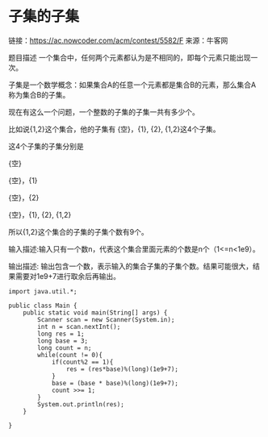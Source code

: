 # 子集的子集

链接：https://ac.nowcoder.com/acm/contest/5582/F
来源：牛客网

题目描述 
一个集合中，任何两个元素都认为是不相同的，即每个元素只能出现一次。

子集是一个数学概念：如果集合A的任意一个元素都是集合B的元素，那么集合A称为集合B的子集。

现在有这么一个问题，一个整数的子集的子集一共有多少个。

比如说{1,2}这个集合，他的子集有 {空}，{1}, {2}, {1,2}这4个子集。

这4个子集的子集分别是

{空}

{空}，{1}

{空}，{2}

{空}，{1}, {2}, {1,2}

所以{1,2}这个集合的子集的子集个数有9个。

输入描述:输入只有一个数n，代表这个集合里面元素的个数是n个（1<=n<1e9）。


输出描述:
输出包含一个数，表示输入的集合子集的子集个数。结果可能很大，结果需要对1e9+7进行取余后再输出。


    import java.util.*;
     
    public class Main {
        public static void main(String[] args) {
            Scanner scan = new Scanner(System.in);
            int n = scan.nextInt();
            long res = 1;
            long base = 3;
            long count = n;
            while(count != 0){
                if(count%2 == 1){
                    res = (res*base)%(long)(1e9+7);
                }
                base = (base * base)%(long)(1e9+7);
                count >>= 1;
            }
            System.out.println(res);
        }
     
    }